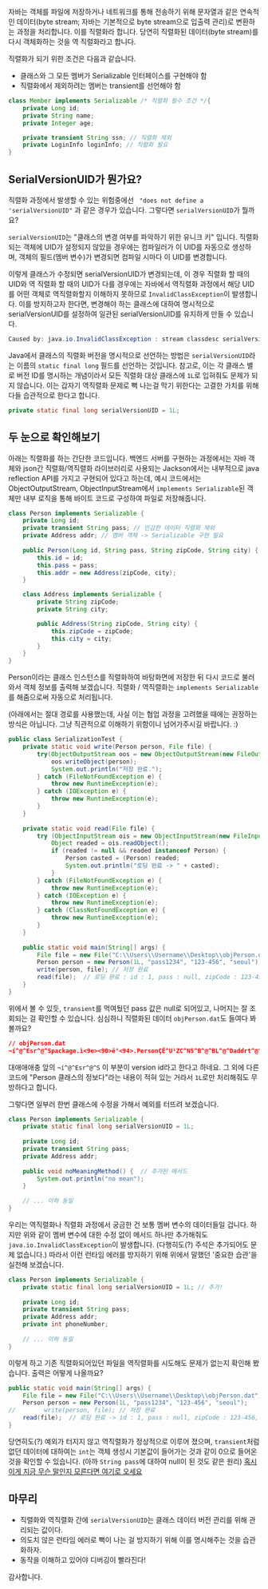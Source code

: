 자바는 객체를 파일에 저장하거나 네트워크를 통해 전송하기 위해 문자열과 같은 연속적인 데이터(byte stream; 자바는 기본적으로 byte stream으로 입출력 관리)로 변환하는 과정을 처리합니다. 이를 직렬화라 합니다. 당연히 직렬화된 데이터(byte stream)를 다시 객체화하는 것을 역 직렬화라고 합니다.

직렬화가 되기 위한 조건은 다음과 같습니다.
- 클래스와 그 모든 멤버가 Serializable 인터페이스를 구현해야 함
- 직렬화에서 제외하려는 멤버는 transient를 선언해야 함

```java
class Member implements Serializable /* 직렬화 필수 조건 */{
	private Long id;
	private String name;
	private Integer age;

	private transient String ssn; // 직렬화 제외
	private LoginInfo loginInfo; // 직렬화 필요
}
```

## SerialVersionUID가 뭔가요?

직렬화 과정에서 발생할 수 있는 위험중에선 ` "does not define a 'serialVersionUID"` 과 같은 경우가 있습니다. 그렇다면 `serialVersionUID`가 뭘까요?

`serialVersionUID`는 "클래스의 변경 여부를 파악하기 위한 유니크 키" 입니다. 직렬화되는 객체에 UID가 설정되지 않았을 경우에는 컴파일러가 이 UID를 자동으로 생성하며, 객체의 필드(멤버 변수)가 변경되면 컴파일 시마다 이 UID를 변경합니다.

이렇게 클래스가 수정되면 serialVersionUID가 변경되는데, 이 경우 직렬화 할 때의 UID와 역 직렬화 할 때의 UID가 다를 경우에는 자바에서 역직렬화 과정에서 해당 UID를 어떤 객체로 역직렬화할지 이해하지 못하므로 `InvalidClassException`이 발생합니다. 이를 방지하고자 한다면, 변경해야 하는 클래스에 대하여 명시적으로 serialVersionUID를 설정하여 일관된 serialVersionUID를 유지하게 만들 수 있습니다.

```java
Caused by: java.io.InvalidClassException : stream classdesc serialVersionUID = 6823753533812448682, local class serialVersionUID = 8546197362506746118
```

Java에서 클래스의 직렬화 버전을 명시적으로 선언하는 방법은 `serialVersionUID`라는 이름의 `static final long` 필드를 선언하는 것입니다. 참고로, 이는 각 클래스 별로 버전 ID를 명시하는 개념이라서 모든 직렬화 대상 클래스에 `1L`로 입혀줘도 문제가 되지 않습니다. 이는 갑자기 역직렬화 문제로 뻑 나는걸 막기 위한다는 고결한 가치를 위해 다들 습관적으로 한다고 합니다.

```java
private static final long serialVersionUID = 1L;
```

## 두 눈으로 확인해보기

아래는 직렬화를 하는 간단한 코드입니다. 백엔드 서버를 구현하는 과정에서는 자바 객체와 json간 직렬화/역직렬화 라이브러리로 사용되는 Jackson에서는 내부적으로 java reflection API를 가지고 구현되어 있다고 하는데, 예시 코드에서는 ObjectOutputStream, ObjectInputStream에서 `implements Serializable`된 객체만 내부 로직을 통해 바이트 코드로 구성하여 파일로 저장해줍니다.

```java
class Person implements Serializable {
	private Long id;
	private transient String pass; // 민감한 데이터 직렬화 제외
	private Address addr; // 멤버 객체 -> Serializable 구현 필요
	
	public Person(Long id, String pass, String zipCode, String city) {
		this.id = id;
		this.pass = pass;
		this.addr = new Address(zipCode, city);
	}

	class Address implements Serializable {
		private String zipCode;
		private String city;

		public Address(String zipCode, String city) {
			this.zipCode = zipCode;
			this.city = city;
		}
	}
}
```

Person이라는 클래스 인스턴스를 직렬화하여 바탕화면에 저장한 뒤 다시 코드로 불러와서 객체 정보를 출력해 보겠습니다. 직렬화 / 역직렬화는 `implements Serializable`를 해줌으로써 자동으로 처리됩니다.

(아래에서는 절대 경로를 사용했는데, 사실 이는 협업 과정을 고려했을 때에는 권장하는 방식은 아닙니다. 그냥 직관적으로 이해하기 위함이니 넘어가주시길 바랍니다. :)

```java
public class SerializationTest {  
    private static void write(Person person, File file) {  
        try(ObjectOutputStream oos = new ObjectOutputStream(new FileOutputStream(file))) {  
            oos.writeObject(person);  
            System.out.println("저장 완료.");  
        } catch (FileNotFoundException e) {  
            throw new RuntimeException(e);  
        } catch (IOException e) {  
            throw new RuntimeException(e);  
        }  
    }  
  
    private static void read(File file) {  
        try (ObjectInputStream ois = new ObjectInputStream(new FileInputStream(file))) {  
            Object readed = ois.readObject();  
            if (readed != null && readed instanceof Person) {  
                Person casted = (Person) readed;  
                System.out.println("로딩 완료 -> " + casted);  
            }  
        } catch (FileNotFoundException e) {  
            throw new RuntimeException(e);  
        } catch (IOException e) {  
            throw new RuntimeException(e);  
        } catch (ClassNotFoundException e) {  
            throw new RuntimeException(e);  
        }  
    }  
  
    public static void main(String[] args) {  
        File file = new File("C:\\Users\\Username\\Desktop\\objPerson.dat");  
        Person person = new Person(1L, "pass1234", "123-456", "seoul");
        write(person, file); // 저장 완료  
        read(file);  // 로딩 완료 : id : 1, pass : null, zipCode : 123-456, city : seoul    
	}  
}
```

위에서 볼 수 있듯, `transient`를 먹여뒀던 pass 값은 null로 되어있고, 나머지는 잘 조회되는 걸 확인할 수 있습니다. 심심하니 직렬화된 데이터 `objPerson.dat`도 들여다 봐볼까요?

```json
// objPerson.dat
¬í^@^Esr^@^Spackage.ì<9e><90>ë°<94>.PersonÇË^U¹ZC^N5^B^@^BL^@^Daddrt^@^]Lssafy/ì<9e><90>ë°<94>/Person$Address;L^@^Bidt^@^PLjava/lang/Long;xpsr^@^[ssafy.ì<9e><90>ë°<94>.Person$Addressä¨,^F¨?"(^B^@^CL^@^Dcityt^@^RLjava/lang/String;L^@^Fthis$0t^@^ULssafy/ì<9e><90>ë°<94>/Person;L^@^GzipCodeq^@~^@^Expt^@^Eseoulq^@~^@^Ct^@^G123-456sr^@^Njava.lang.Long;<8b>ä<90>Ì<8f>#ß^B^@^AJ^@^Evaluexr^@^Pjava.lang.Number<86>¬<95>^]^K<94>à<8b>^B^@^@xp^@^@^@^@^@^@^@^A
```

대애애애충 앞의 `¬í^@^Esr^@^S` 이 부분이 version id라고 한다고 하네요. 그 외에 다른 코드에 "Person 클래스의 정보다"라는 내용이 적혀 있는 거라서 `1L`로만 처리해줘도 무방하다고 합니다.

그렇다면 일부러 한번 클래스에 수정을 가해서 예외를 터뜨려 보겠습니다.

```java
class Person implements Serializable {  
	private static final long serialVersionUID = 1L;
	
    private Long id;  
    private transient String pass;
    private Address addr;
  
    public void noMeaningMethod() {  // 추가된 메서드
        System.out.println("no mean");  
    }  
    
	// ... 이하 동일
}
```

우리는 역직렬화나 직렬화 과정에서 궁금한 건 보통 멤버 변수의 데이터들일 겁니다. 하지만 위와 같이 멤버 변수에 대한 수정 없이 메서드 하나만 추가해줘도 `java.io.InvalidClassException`이 발생합니다. (다행히도(?) 주석은 추가되어도 문제 없습니다.) 따라서 이런 런타임 에러를 방지하기 위해 위에서 말했던 '중요한 습관'을 실천해 보겠습니다.

```java
class Person implements Serializable {  
	private static final long serialVersionUID = 1L; // 추가!
	
    private Long id;  
    private transient String pass;
    private Address addr;
    private int phoneNumber;
    
	// ... 이하 동일
}
```

이렇게 하고 기존 직렬화되어있던 파일을 역직렬화를 시도해도 문제가 없는지 확인해 봤습니다. 출력은 어떻게 나올까요?

```java
public static void main(String[] args) {  
	File file = new File("C:\\Users\\Username\\Desktop\\objPerson.dat");  
	Person person = new Person(1L, "pass1234", "123-456", "seoul");  
//        write(person, file); // 저장 완료  
	read(file);  // 로딩 완료 -> id : 1, pass : null, zipCode : 123-456, city : seoul, phoneNumber : 0    
}
```

당연히도(?) 예외가 터지지 않고 역직렬화가 정상적으로 이루어 졌으며, `transient`처럼 없던 데이터에 대하여는 `int`는 객체 생성시 기본값이 들어가는 것과 같이 0으로 들어온 것을 확인할 수 있습니다. (아까 `String pass`에 대하여 null이 된 것도 같은 원리) [혹시 이게 지금 무슨 말인지 모른다면 여기로 오세요](https://hwanghub.tistory.com/763)

## 마무리

- 직렬화와 역직렬화 간에 `serialVersionUID`는 클래스 데이터 버전 관리를 위해 관리되는 값이다.
- 의도치 않은 런타임 에러로 뻑이 나는 걸 방지하기 위해 이를 명시해주는 것을 습관화하자.
- 동작을 이해하고 있어야 디버깅이 빨라진다!

감사합니다.